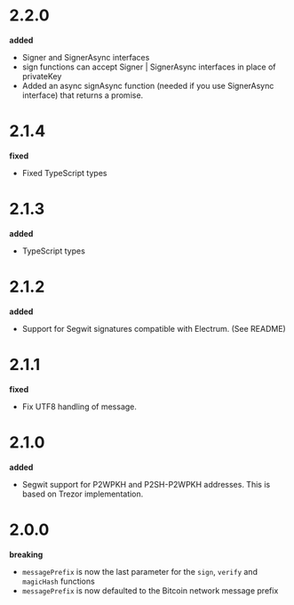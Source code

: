 # 2.2.0
__added__
- Signer and SignerAsync interfaces
- sign functions can accept Signer | SignerAsync interfaces in place of privateKey
- Added an async signAsync function (needed if you use SignerAsync interface) that returns a promise.

# 2.1.4
__fixed__
- Fixed TypeScript types

# 2.1.3
__added__
- TypeScript types

# 2.1.2
__added__
- Support for Segwit signatures compatible with Electrum. (See README)

# 2.1.1
__fixed__
- Fix UTF8 handling of message.

# 2.1.0
__added__
- Segwit support for P2WPKH and P2SH-P2WPKH addresses. This is based on Trezor implementation.

# 2.0.0
__breaking__
- `messagePrefix` is now the last parameter for the `sign`, `verify` and `magicHash` functions
- `messagePrefix` is now defaulted to the Bitcoin network message prefix
